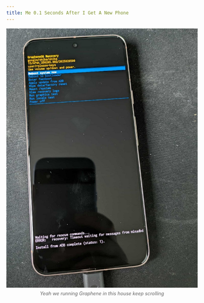 ```yaml
---
title: Me 0.1 Seconds After I Get A New Phone
---
```

<figure style="margin: 1rem auto; text-align: center;">
<img src="/assets/images/blog/graphene-1.jpg" alt="A picture of GrapheneOS being installed on a Pixel 8." style="max-width: 100%; height: auto; display: block;">
<figcaption style="font-size: 0.9em; color: #666; margin-top: 0.5rem; font-style: italic;">Yeah we running Graphene in this house keep scrolling</figcaption>
</figure>